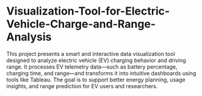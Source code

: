 # Visualization-Tool-for-Electric-Vehicle-Charge-and-Range-Analysis
This project presents a smart and interactive data visualization tool designed to analyze electric vehicle (EV) charging behavior and driving range. It processes EV telemetry data—such as battery percentage, charging time, and range—and transforms it into intuitive dashboards using tools like Tableau. The goal is to support better energy planning, usage insights, and range prediction for EV users and researchers.
